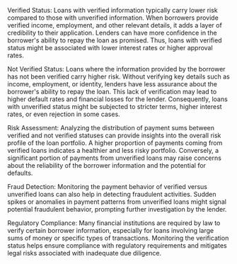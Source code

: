 Verified Status: Loans with verified information typically carry lower risk compared to those with unverified information. When borrowers provide verified income, employment, and other relevant details, it adds a layer of credibility to their application. Lenders can have more confidence in the borrower's ability to repay the loan as promised. Thus, loans with verified status might be associated with lower interest rates or higher approval rates.

Not Verified Status: Loans where the information provided by the borrower has not been verified carry higher risk. Without verifying key details such as income, employment, or identity, lenders have less assurance about the borrower's ability to repay the loan. This lack of verification may lead to higher default rates and financial losses for the lender. Consequently, loans with unverified status might be subjected to stricter terms, higher interest rates, or even rejection in some cases.

Risk Assessment: Analyzing the distribution of payment sums between verified and not verified statuses can provide insights into the overall risk profile of the loan portfolio. A higher proportion of payments coming from verified loans indicates a healthier and less risky portfolio. Conversely, a significant portion of payments from unverified loans may raise concerns about the reliability of the borrower information and the potential for defaults.

Fraud Detection: Monitoring the payment behavior of verified versus unverified loans can also help in detecting fraudulent activities. Sudden spikes or anomalies in payment patterns from unverified loans might signal potential fraudulent behavior, prompting further investigation by the lender.

Regulatory Compliance: Many financial institutions are required by law to verify certain borrower information, especially for loans involving large sums of money or specific types of transactions. Monitoring the verification status helps ensure compliance with regulatory requirements and mitigates legal risks associated with inadequate due diligence.
